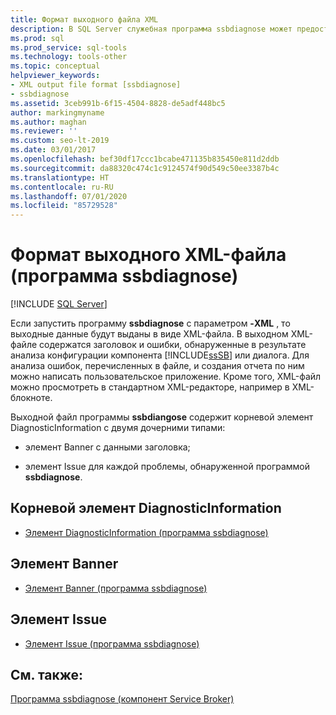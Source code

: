 ```yaml
---
title: Формат выходного файла XML
description: В SQL Server служебная программа ssbdiagnose может предоставлять свои выходные данные в виде файла XML. Создайте приложение для анализа и отправки сообщений об ошибках или их просмотра в редакторе XML.
ms.prod: sql
ms.prod_service: sql-tools
ms.technology: tools-other
ms.topic: conceptual
helpviewer_keywords:
- XML output file format [ssbdiagnose]
- ssbdiagnose
ms.assetid: 3ceb991b-6f15-4504-8828-de5adf448bc5
author: markingmyname
ms.author: maghan
ms.reviewer: ''
ms.custom: seo-lt-2019
ms.date: 03/01/2017
ms.openlocfilehash: bef30df17ccc1bcabe471135b835450e811d2ddb
ms.sourcegitcommit: da88320c474c1c9124574f90d549c50ee3387b4c
ms.translationtype: HT
ms.contentlocale: ru-RU
ms.lasthandoff: 07/01/2020
ms.locfileid: "85729528"
---
```

# <a name="xml-output-file-format-ssbdiagnose"></a>Формат выходного XML-файла (программа ssbdiagnose)

 [!INCLUDE [SQL Server](../../includes/applies-to-version/sqlserver.md)]

Если запустить программу **ssbdiagnose** с параметром **-XML** , то выходные данные будут выданы в виде XML-файла. В выходном XML-файле содержатся заголовок и ошибки, обнаруженные в результате анализа конфигурации компонента [!INCLUDE[ssSB](../../includes/sssb-md.md)] или диалога. Для анализа ошибок, перечисленных в файле, и создания отчета по ним можно написать пользовательское приложение. Кроме того, XML-файл можно просмотреть в стандартном XML-редакторе, например в XML-блокноте.  
  
 Выходной файл программы **ssbdiangose** содержит корневой элемент DiagnosticInformation с двумя дочерними типами:  
  
-   элемент Banner с данными заголовка;  
  
-   элемент Issue для каждой проблемы, обнаруженной программой **ssbdiagnose**.  
  
## <a name="diagnosticinformation-root-element"></a>Корневой элемент DiagnosticInformation  
  
-   [Элемент DiagnosticInformation (программа ssbdiagnose)](../../tools/ssbdiagnose/diagnosticinformation-element-ssbdiagnose.md)  
  
## <a name="banner-element"></a>Элемент Banner  
  
-   [Элемент Banner (программа ssbdiagnose)](../../tools/ssbdiagnose/banner-element-ssbdiagnose.md)  
  
## <a name="issue-element"></a>Элемент Issue  
  
-   [Элемент Issue (программа ssbdiagnose)](../../tools/ssbdiagnose/issue-element-ssbdiagnose.md)  
  
## <a name="see-also"></a>См. также:  
 [Программа ssbdiagnose (компонент Service Broker)](../../tools/ssbdiagnose/ssbdiagnose-utility-service-broker.md)  
  
  

